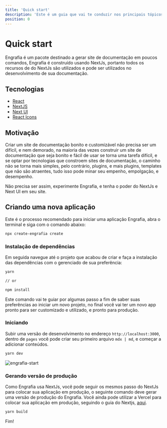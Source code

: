 ```yaml
---
title: 'Quick start'
description: 'Este é um guia que vai te conduzir nos principais tópicos para iniciar com Engrafia '
position: 0
---
```


# Quick start

Engrafia é um pacote destinado a gerar site de documentação em poucos comandos, Engrafia é construído usando NextJs, portanto todos os recursos de do NextJs são utilizados e pode ser utilizados no desenvolvimento de sua documentação.

## Tecnologias

- [React](https://reactjs.org/)
- [NextJS](https://nextjs.org/)
- [Next UI](https://nextui.org/)
- [React Icons](https://react-icons.github.io/react-icons/)

## Motivação

Criar um site de documentação bonito e customizável não precisa ser um difícil, e nem demorado, na maioria das vezes construir um site de documentação que seja bonito e fácil de usar se torna uma tarefa difícil, e se optar por tecnologias que constroem sites de documentação, o caminho não se torna mais simples, pelo contrário, plugins, e mais plugins, templates que não são atraentes, tudo isso pode minar seu empenho, empolgação, e desempenho.

Não precisa ser assim, experimente Engrafia, e tenha o poder do NextJs e Next UI em seu site.

## Criando uma nova aplicação

Este é o processo recomendado para iniciar uma aplicação Engrafia, abra o terminal e siga com o comando abaixo:

```bash
npx create-engrafia create
```

### Instalação de dependências

Em seguida navegue até o projeto que acabou de criar e faça a instalação das dependências com o gerenciado de sua preferência:

```bash
yarn

// or

npm install
```

Este comando vai te guiar por algumas passo a fim de saber suas preferências ao iniciar um novo projeto, no final você vai ter um novo app pronto para ser customizado e utilizado, e pronto para produção.

### Iniciando

Subir uma versão de desenvolvimento no endereço `http://localhost:3000`, dentro de `pages` você pode criar seu primeiro arquivo `mdx | md`, e começar a adicionar conteúdos.

```bash
yarn dev
```

![engrafia-start](/engrafia-start.png)

### Gerando versão de produção

Como Engrafia usa NextJs, você pode seguir os mesmos passo do NextJs para colocar sua aplicação em produção, o seguinte comando deve gerar uma versão de produção do Engrafia. Você ainda pode utilizar a Vercel para colocar sua aplicação em produção, seguindo o guia do Nextjs, [aqui](https://nextjs.org/docs/deployment).

```bash
yarn build
```

Fim!

